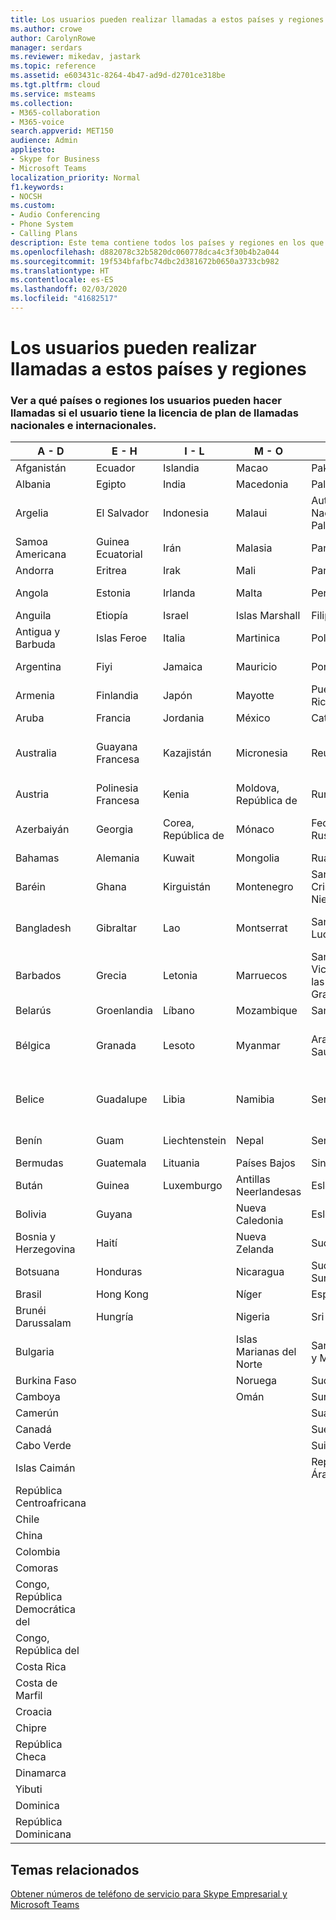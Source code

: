 ```yaml
---
title: Los usuarios pueden realizar llamadas a estos países y regiones
ms.author: crowe
author: CarolynRowe
manager: serdars
ms.reviewer: mikedav, jastark
ms.topic: reference
ms.assetid: e603431c-8264-4b47-ad9d-d2701ce318be
ms.tgt.pltfrm: cloud
ms.service: msteams
ms.collection:
- M365-collaboration
- M365-voice
search.appverid: MET150
audience: Admin
appliesto:
- Skype for Business
- Microsoft Teams
localization_priority: Normal
f1.keywords:
- NOCSH
ms.custom:
- Audio Conferencing
- Phone System
- Calling Plans
description: Este tema contiene todos los países y regiones en los que los usuarios pueden realizar llamadas si tienen un plan de llamadas.
ms.openlocfilehash: d882078c32b5820dc060778dca4c3f30b4b2a044
ms.sourcegitcommit: 19f534bfafbc74dbc2d381672b0650a3733cb982
ms.translationtype: HT
ms.contentlocale: es-ES
ms.lasthandoff: 02/03/2020
ms.locfileid: "41682517"
---
```

# <a name="users-can-make-outbound-calls-to-these-countries-and-regions"></a>Los usuarios pueden realizar llamadas a estos países y regiones

### <a name="see-what-countriesregions-users-can-make-outbound-calls-to-if-the-user-has-the-domestic-and-international-calling-plan-license"></a>Ver a qué países o regiones los usuarios pueden hacer llamadas si el usuario tiene la licencia de plan de llamadas nacionales e internacionales.

|**A - D**| **E - H**|**I - L**|**M - O**|**P - S**|**T - Z**|
---|---|---|---|---|---|
|Afganistán|Ecuador |Islandia |Macao |Pakistán |Taiwán   |
|Albania|Egipto |India |Macedonia |Palaos |Tayikistán   |
|Argelia|El Salvador |Indonesia |Malaui |Autoridad Nacional Palestina |Tanzania, República Unida de  |
|Samoa Americana|Guinea Ecuatorial |Irán |Malasia |Panamá | Tailandia   |
|Andorra |Eritrea |Irak |Mali |Paraguay |Togo   |
|Angola |Estonia |Irlanda |Malta |Perú | Trinidad y Tobago  |
|Anguila |Etiopía |Israel |Islas Marshall | Filipinas | Turquía |
|Antigua y Barbuda | Islas Feroe |Italia |Martinica |Polonia |Turkmenistán |
|Argentina|Fiyi |Jamaica |Mauricio |Portugal |Turcas y Caicos   |
|Armenia |Finlandia |Japón |Mayotte | Puerto Rico |Uganda  |
|Aruba |Francia |Jordania |México |Catar | Ucrania   |
|Australia |Guayana Francesa |Kazajistán |Micronesia |Reunión |Emiratos Árabes Unidos (E.A.U.)  |
|Austria |Polinesia Francesa |Kenia |Moldova, República de |Rumania |Reino Unido (RU) |
|Azerbaiyán |Georgia |Corea, República de |Mónaco | Federación Rusa |Estados Unidos (EE. UU.)  |
|Bahamas |Alemania |Kuwait |Mongolia |Ruanda | Uruguay |
|Baréin |Ghana |Kirguistán |Montenegro | San Cristóbal y Nieves |Uzbekistán  |
|Bangladesh |Gibraltar |Lao |Montserrat | Santa Lucía |Estado de la Ciudad del Vaticano  |
|Barbados |Grecia |Letonia |Marruecos |San Vicente y las Granadinas |Venezuela   |
|Belarús |Groenlandia |Líbano |Mozambique | San Marino |Vietnam  |
|Bélgica |Granada |Lesoto |Myanmar | Arabia Saudí | Islas Vírgenes (Reino Unido) |
|Belice |Guadalupe |Libia |Namibia |Senegal | Islas Vírgenes (Estados Unidos)  |
|Benín |Guam |Liechtenstein |Nepal | Serbia | Wallis y Futuna  |
|Bermudas |Guatemala |Lituania |Países Bajos |Singapur |Yemen |
|Bután |Guinea |Luxemburgo |Antillas Neerlandesas |Eslovaquia |Zambia  |
|Bolivia |Guyana| |Nueva Caledonia |Eslovenia |Zimbabue |
|Bosnia y Herzegovina |Haití ||Nueva Zelanda |Sudáfrica | 
|Botsuana |Honduras ||Nicaragua |Sudán del Sur |
|Brasil |Hong Kong ||Níger |España | 
|Brunéi Darussalam |Hungría ||Nigeria |Sri Lanka | 
|Bulgaria |||Islas Marianas del Norte |San Pedro y Miquelón |
|Burkina Faso |||Noruega |Sudán |
|Camboya |||Omán |Surinam | 
|Camerún ||||Suazilandia |
|Canadá ||||Suecia | 
|Cabo Verde ||||Suiza |
|Islas Caimán ||||República Árabe Siria |
|República Centroafricana |
|Chile |
|China |
|Colombia |
|Comoras |
|Congo, República Democrática del |
|Congo, República del |
|Costa Rica |
|Costa de Marfil |
|Croacia |
|Chipre |
|República Checa |
|Dinamarca |
|Yibuti |
|Dominica |
|República Dominicana |

## <a name="related-topics"></a>Temas relacionados

[Obtener números de teléfono de servicio para Skype Empresarial y Microsoft Teams](/microsoftteams/getting-service-phone-numbers)

  
 

